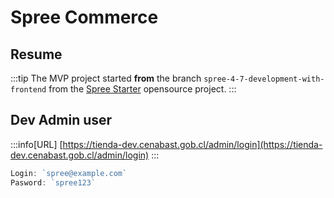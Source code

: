 # Spree Commerce

## Resume

:::tip
The MVP project started **from** the branch `spree-4-7-development-with-frontend` from the [Spree Starter](https://github.com/spree/spree_starter) opensource project.
:::


## Dev Admin user

:::info[URL]
[https://tienda-dev.cenabast.gob.cl/admin/login](https://tienda-dev.cenabast.gob.cl/admin/login)
:::

```jsx
Login: `spree@example.com`
Pasword: `spree123`
```